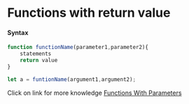 # Functions with return value
#### Syntax

```javascript
function functionName(parameter1,parameter2){
    statements
    return value
}

let a = funtionName(argument1,argument2);
```
Click on link for more knowledge [Functions With Parameters](../js/23.functions%20with%20return%20value.js)
